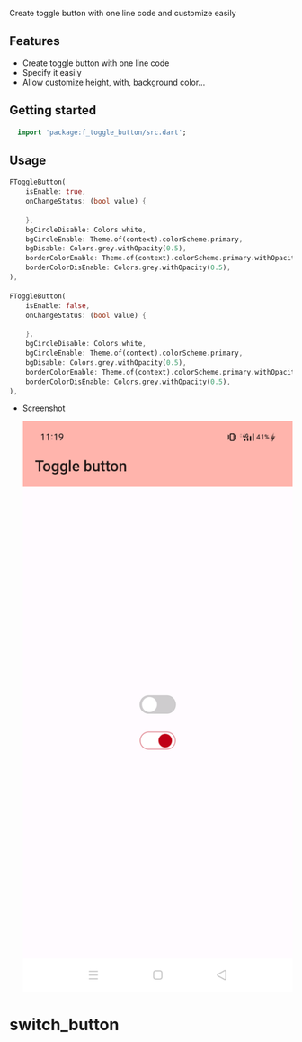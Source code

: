 <!--
 Author: TruongPham
-->

Create toggle button with one line code and customize easily

## Features

- Create toggle button with one line code
- Specify it easily
- Allow customize height, with, background color...

## Getting started

```dart
  import 'package:f_toggle_button/src.dart';
```

## Usage

```dart
FToggleButton(
    isEnable: true,
    onChangeStatus: (bool value) {
    
    },
    bgCircleDisable: Colors.white,
    bgCircleEnable: Theme.of(context).colorScheme.primary,
    bgDisable: Colors.grey.withOpacity(0.5),
    borderColorEnable: Theme.of(context).colorScheme.primary.withOpacity(0.5),
    borderColorDisEnable: Colors.grey.withOpacity(0.5),
),

FToggleButton(
    isEnable: false,
    onChangeStatus: (bool value) {
    
    },
    bgCircleDisable: Colors.white,
    bgCircleEnable: Theme.of(context).colorScheme.primary,
    bgDisable: Colors.grey.withOpacity(0.5),
    borderColorEnable: Theme.of(context).colorScheme.primary.withOpacity(0.5),
    borderColorDisEnable: Colors.grey.withOpacity(0.5),
),
```



- Screenshot


   ![toggle_button.png](https://raw.githubusercontent.com/dev-mobile-vn/f_toggle_button/master/toggle_button.png)
# switch_button
